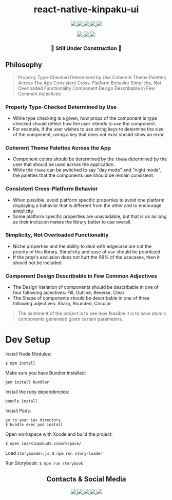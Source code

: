 <h1 align="center">
    react-native-kinpaku-ui
</h1>

<p align="center">
    <a href="https://opensource.org/licenses/MIT">
        <img src="https://img.shields.io/badge/License-MIT-blue.svg?style=svg" />
    </a>
    <a href="https://www.npmjs.org/package/react-native-kinpaku-ui">
        <img src="https://img.shields.io/npm/v/react-native-kinpaku-ui.svg?style=svg&color=blue" />
    </a>
    <a href="https://github.com/hirokazutei/react-native-kinpaku-ui/commits/develop">
        <img src="https://img.shields.io/github/last-commit/hirokazutei/react-native-kinpaku-ui.svg?style=svg" />
    </a>
    <a href="https://github.com/hirokazutei/react-native-kinpaku-ui/pulls">
        <img src="https://img.shields.io/badge/PRs-welcome-brightgreen.svg?style=svg" />
    </a>
        <a href="https://circleci.com/gh/hirokazutei/react-native-kinpaku-ui">
        <img src="https://circleci.com/gh/hirokazutei/react-native-kinpaku-ui.svg?style=shield" />
    </a
</p>

<p align="center">
    <a href="https://facebook.github.io/react-native/">
        <img src="https://img.shields.io/badge/-ReactNative-black.svg?style=for-the-badge&logo=react&logoColor=white&color=61DAFB">
    </a>
    <a href="https://www.npmjs.com/package/react-native-kinpaku-ui">
        <img src="https://img.shields.io/badge/-NPM-black.svg?style=for-the-badge&logo=NPM&color=CB3837">
    </a>
    <a href="https://www.typescriptlang.org/">
        <img src="https://img.shields.io/badge/-Typescript-black.svg?style=for-the-badge&logo=typescript&color=007ACC">
    </a>
</p>

<h3 align="center">
    🚧 Still Under Construction 🚧
</h3>

## Philosophy

> Properly Type-Checked Determined by Use
> Coherent Theme Palettes Across The App
> Consistent Cross-Platform Behavior
> Simplicity, Not Overloaded Functionality
> Component Design Describable in Few Common Adjectives

### Properly Type-Checked Determined by Use

- While type checking is a given, how props of the component is type checked should reflect how the user intends to use the component.
- For example, if the user wishes to use string keys to determine the size of the component, using a key that does not exist should show an error.

### Coherent Theme Palettes Across the App

- Component colors should be determined by the `theme` determined by the user that should be used across the application.
- While the `theme` can be switched to say "day mode" and "night mode", the palettes that the components use should be remain consistent.

### Consistent Cross-Platform Behavior

- When possible, avoid platform specific properties to avoid one platform displaying a bahavior that is different from the other and to encourage simplicity.
- Some platform specific properties are unavoidable, but that is ok as long as their inclusion makes the library better to use overall.

### Simplicity, Not Overloaded Functionality

- Niche properties and the ability to deal with edgecase are not the priority of this library. Simplicity and ease of use should be prioritized.
- If the prop's exclusion does not hurt the 99% of the usecases, then it should not be included.

### Component Design Describable in Few Common Adjectives

- The Design Variation of components should be describable in one of four following adjectives: Fill, Outline, Reverse, Clear
- The Shape of components should be describable in one of three following adjectives: Sharp, Rounded, Circular

> The sentiment of the project is to see how feasible it is to have atomic components generated given certain parameters.

# Dev Setup

Install Node Modules:

```
$ npm install
```

Make sure you have Bundler installed:

```
gem install bundler
```

Install the ruby dependencies:

```
bundle install
```

Install Pods:

```
go to your ios directory
$ bundle exec pod install
```

Open workspace with Xcode and build the project:

```
$ open ios/KinpakuUI.xcworkspace/
```

Load `storyLoader.js`:
`$ npm run story-loader`

Run Storybook:
`$ npm run storybook`

<h2 align="center">
    Contacts & Social Media
</h2>
<p align="center">
    <a href="https://twitter.com/asublimeaddict">
        <img src="https://img.shields.io/badge/-Twitter-black.svg?style=for-the-badge&logo=twitter&logoColor=white&color=1DA1F2">
    </a>
    <a href="https://www.linkedin.com/in/hirokazutei/">
        <img src="https://img.shields.io/badge/-LinkedIn-black.svg?style=for-the-badge&logo=linkedin&color=0077B5">
    </a>
    <a href="https://www.instagram.com/hirokazutei/">
        <img src="https://img.shields.io/badge/-Instagram-black.svg?style=for-the-badge&logo=instagram&logoColor=white&color=E4405F">
    </a>
    <a href="https://medium.com/@hirokazutei/enforcing-component-spacing-in-react-react-native-556b8ef90dea">
        <img src="https://img.shields.io/badge/-Medium-black.svg?style=for-the-badge&logo=Medium&logoColor=white&color=12100E">
    </a>
    <a href="https://hirokazutei.me">
        <img src="https://img.shields.io/badge/-Blog-black.svg?style=for-the-badge&logo=about.me&logoColor=white&color=gray">
    </a>
</p>
